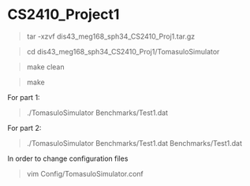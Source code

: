 # CS2410_Project1

>tar -xzvf dis43_meg168_sph34_CS2410_Proj1.tar.gz

>cd dis43_meg168_sph34_CS2410_Proj1/TomasuloSimulator

>make clean

>make

For part 1:

>./TomasuloSimulator Benchmarks/Test1.dat

For part 2:

>./TomasuloSimulator Benchmarks/Test1.dat Benchmarks/Test1.dat

In order to change configuration files

>vim Config/TomasuloSimulator.conf

